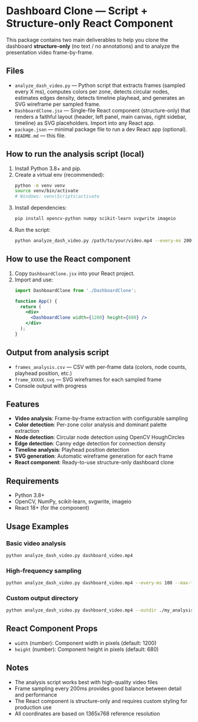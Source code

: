 # Dashboard Clone — Script + Structure-only React Component

This package contains two main deliverables to help you clone the dashboard **structure-only** (no text / no annotations) and to analyze the presentation video frame-by-frame.

## Files
- `analyze_dash_video.py` — Python script that extracts frames (sampled every X ms), computes colors per zone, detects circular nodes, estimates edges density, detects timeline playhead, and generates an SVG wireframe per sampled frame.
- `DashboardClone.jsx` — Single-file React component (structure-only) that renders a faithful layout (header, left panel, main canvas, right sidebar, timeline) as SVG placeholders. Import into any React app.
- `package.json` — minimal package file to run a dev React app (optional).
- `README.md` — this file.

## How to run the analysis script (local)
1. Install Python 3.8+ and pip.
2. Create a virtual env (recommended):
   ```bash
   python -m venv venv
   source venv/bin/activate
   # Windows: venv\Scripts\activate
   ```
3. Install dependencies:
   ```bash
   pip install opencv-python numpy scikit-learn svgwrite imageio
   ```
4. Run the script:
   ```bash
   python analyze_dash_video.py /path/to/your/video.mp4 --every-ms 200 --outdir ./analysis_out --max-frames 2000
   ```

## How to use the React component
1. Copy `DashboardClone.jsx` into your React project.
2. Import and use:
   ```jsx
   import DashboardClone from './DashboardClone';
   
   function App() {
     return (
       <div>
         <DashboardClone width={1200} height={680} />
       </div>
     );
   }
   ```

## Output from analysis script
- `frames_analysis.csv` — CSV with per-frame data (colors, node counts, playhead position, etc.)
- `frame_XXXXX.svg` — SVG wireframes for each sampled frame
- Console output with progress

## Features
- **Video analysis**: Frame-by-frame extraction with configurable sampling
- **Color detection**: Per-zone color analysis and dominant palette extraction
- **Node detection**: Circular node detection using OpenCV HoughCircles
- **Edge detection**: Canny edge detection for connection density
- **Timeline analysis**: Playhead position detection
- **SVG generation**: Automatic wireframe generation for each frame
- **React component**: Ready-to-use structure-only dashboard clone

## Requirements
- Python 3.8+
- OpenCV, NumPy, scikit-learn, svgwrite, imageio
- React 18+ (for the component)

## Usage Examples

### Basic video analysis
```bash
python analyze_dash_video.py dashboard_video.mp4
```

### High-frequency sampling
```bash
python analyze_dash_video.py dashboard_video.mp4 --every-ms 100 --max-frames 5000
```

### Custom output directory
```bash
python analyze_dash_video.py dashboard_video.mp4 --outdir ./my_analysis
```

## React Component Props
- `width` (number): Component width in pixels (default: 1200)
- `height` (number): Component height in pixels (default: 680)

## Notes
- The analysis script works best with high-quality video files
- Frame sampling every 200ms provides good balance between detail and performance
- The React component is structure-only and requires custom styling for production use
- All coordinates are based on 1365x768 reference resolution